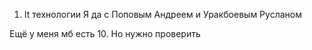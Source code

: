 1. It технологии Я да с Поповым Андреем и Уракбоевым Русланом

Ещё у меня мб есть 10. Но нужно проверить
